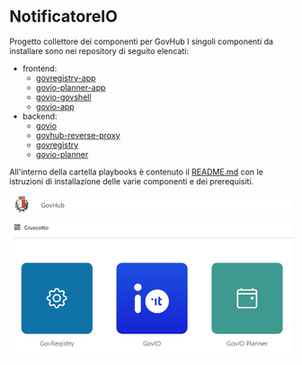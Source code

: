 # NotificatoreIO
Progetto collettore dei componenti per GovHub
I singoli componenti da installare sono nei repository di seguito elencati:
 - frontend:
   - [govregistry-app](https://github.com/comunedibari/govio-govregistry-app.git)
   - [govio-planner-app](https://github.com/comunedibari/govio-planner-app.git)
   - [govio-govshell](https://github.com/comunedibari/govio-govshell.git)
   - [govio-app](https://github.com/comunedibari/govio-app.git)
 - backend:
   - [govio](https://github.com/comunedibari/govio-govio.git)
   - [govhub-reverse-proxy](https://github.com/comunedibari/govio-govhub-reverse-proxy.git)
   - [govregistry](https://github.com/comunedibari/govio-govregistry.git)
   - [govio-planner](https://github.com/comunedibari/govio-govio-planner.git)
  
All'interno della cartella playbooks è contenuto il [README.md](playbooks/README.md) con le istruzioni di installazione delle varie componenti e dei prerequisiti.  

![NotificatoreIO](/Logo_govio.PNG?raw=true "Optional Title")
 
